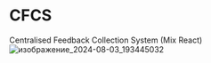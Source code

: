 # CFCS
Centralised Feedback Collection System (Mix React)
![изображение_2024-08-03_193445032](https://github.com/user-attachments/assets/5e094ba7-4eba-4d19-90b4-048dbaea9a2a)
